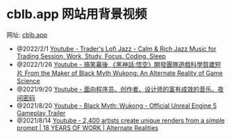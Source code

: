 # cblb.app 网站用背景视频

网址: [cblb.app](https://cblb.app/)

- @2022/2/1 [Youtube - Trader's Lofi Jazz - Calm & Rich Jazz Music for Trading Session, Work, Study, Focus, Coding, Sleep](https://www.youtube.com/watch?v=MWkIxYtB8Ag)
- @2022/1/26 [Youtube - 搞笑幕後,《黑神話:悟空》開發團隊遊戲科學賀歲短片 From the Maker of Black Myth Wukong: An Alternate Reality of Game Science](https://www.youtube.com/watch?v=V_-KO4vzF9k)
- @2021/9/20 [Youtube - 面向程序员、创作者、设计师的富有成效的音乐。夜间密码](https://www.youtube.com/watch?v=4pcNRDx6KrE)
- @2021/8/20 [Youtube - Black Myth: Wukong - Official Unreal Engine 5 Gameplay Trailer](https://www.youtube.com/watch?v=78G7COaXORc)
- @2021/8/14 [Youtube - 2,400 artists create unique renders from a simple prompt | 18 YEARS OF WORK | Alternate Realities](https://www.youtube.com/watch?v=ZkRjihsMdp8)
